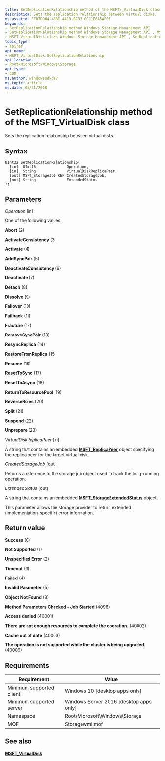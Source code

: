 ```yaml
---
title: SetReplicationRelationship method of the MSFT\_VirtualDisk class
description: Sets the replication relationship between virtual disks.
ms.assetid: FF87D964-498E-4413-BC33-CCC1E6A5AF0F
keywords:
- SetReplicationRelationship method Windows Storage Management API
- SetReplicationRelationship method Windows Storage Management API , MSFT_VirtualDisk class
- MSFT_VirtualDisk class Windows Storage Management API , SetReplicationRelationship method
topic_type:
- apiref
api_name:
- MSFT_VirtualDisk.SetReplicationRelationship
api_location:
- Root\Microsoft\Windows\Storage
api_type:
- COM
ms.author: windowssdkdev
ms.topic: article
ms.date: 05/31/2018
---
```


# SetReplicationRelationship method of the MSFT\_VirtualDisk class

Sets the replication relationship between virtual disks.

## Syntax


```mof
UInt32 SetReplicationRelationship(
  [in]  UInt16              Operation,
  [in]  String              VirtualDiskReplicaPeer,
  [out] MSFT_StorageJob REF CreatedStorageJob,
  [out] String              ExtendedStatus
);
```



## Parameters

 

*Operation* \[in\]
 

One of the following values:

 

<span id="Abort"></span><span id="abort"></span><span id="ABORT"></span>**Abort** (2)
 

<span id="ActivateConsistency"></span><span id="activateconsistency"></span><span id="ACTIVATECONSISTENCY"></span>**ActivateConsistency** (3)
 

<span id="Activate"></span><span id="activate"></span><span id="ACTIVATE"></span>**Activate** (4)
 

<span id="AddSyncPair"></span><span id="addsyncpair"></span><span id="ADDSYNCPAIR"></span>**AddSyncPair** (5)
 

<span id="DeactivateConsistency"></span><span id="deactivateconsistency"></span><span id="DEACTIVATECONSISTENCY"></span>**DeactivateConsistency** (6)
 

<span id="Deactivate"></span><span id="deactivate"></span><span id="DEACTIVATE"></span>**Deactivate** (7)
 

<span id="Detach"></span><span id="detach"></span><span id="DETACH"></span>**Detach** (8)
 

<span id="Dissolve"></span><span id="dissolve"></span><span id="DISSOLVE"></span>**Dissolve** (9)
 

<span id="Failover"></span><span id="failover"></span><span id="FAILOVER"></span>**Failover** (10)
 

<span id="Failback"></span><span id="failback"></span><span id="FAILBACK"></span>**Failback** (11)
 

<span id="Fracture"></span><span id="fracture"></span><span id="FRACTURE"></span>**Fracture** (12)
 

<span id="RemoveSyncPair"></span><span id="removesyncpair"></span><span id="REMOVESYNCPAIR"></span>**RemoveSyncPair** (13)
 

<span id="ResyncReplica"></span><span id="resyncreplica"></span><span id="RESYNCREPLICA"></span>**ResyncReplica** (14)
 

<span id="RestoreFromReplica"></span><span id="restorefromreplica"></span><span id="RESTOREFROMREPLICA"></span>**RestoreFromReplica** (15)
 

<span id="Resume"></span><span id="resume"></span><span id="RESUME"></span>**Resume** (16)
 

<span id="ResetToSync"></span><span id="resettosync"></span><span id="RESETTOSYNC"></span>**ResetToSync** (17)
 

<span id="ResetToAsync"></span><span id="resettoasync"></span><span id="RESETTOASYNC"></span>**ResetToAsync** (18)
 

<span id="ReturnToResourcePool"></span><span id="returntoresourcepool"></span><span id="RETURNTORESOURCEPOOL"></span>**ReturnToResourcePool** (19)
 

<span id="ReverseRoles"></span><span id="reverseroles"></span><span id="REVERSEROLES"></span>**ReverseRoles** (20)
 

<span id="Split"></span><span id="split"></span><span id="SPLIT"></span>**Split** (21)
 

<span id="Suspend"></span><span id="suspend"></span><span id="SUSPEND"></span>**Suspend** (22)
 

<span id="Unprepare"></span><span id="unprepare"></span><span id="UNPREPARE"></span>**Unprepare** (23)
   

*VirtualDiskReplicaPeer* \[in\]
 

A string that contains an embedded [**MSFT\_ReplicaPeer**](msft-replicapeer.md) object specifying the replica peer for the target virtual disk.

 

*CreatedStorageJob* \[out\]
 

Returns a reference to the storage job object used to track the long-running operation.

 

*ExtendedStatus* \[out\]
 

A string that contains an embedded [**MSFT\_StorageExtendedStatus**](msft-storageextendedstatus.md) object.

This parameter allows the storage provider to return extended (implementation-specific) error information.

 

## Return value

 

**Success** (0)
 

**Not Supported** (1)
 

**Unspecified Error** (2)
 

**Timeout** (3)
 

**Failed** (4)
 

**Invalid Parameter** (5)
 

**Object Not Found** (8)
 

**Method Parameters Checked - Job Started** (4096)
 

**Access denied** (40001)
 

**There are not enough resources to complete the operation.** (40002)
 

**Cache out of date** (40003)
 

**The operation is not supported while the cluster is being upgraded.** (40009)
 

## Requirements



| Requirement | Value |
|-------------------------------------|-------------------------------------------------------------------------------------------|
| Minimum supported client | Windows 10 \[desktop apps only\]                                               |
| Minimum supported server | Windows Server 2016 \[desktop apps only\]                                      |
| Namespace                | Root\\Microsoft\\Windows\\Storage                                              |
| MOF                      |  Storagewmi.mof  |



## See also

 

[**MSFT\_VirtualDisk**](msft-virtualdisk.md)
 

 

 





